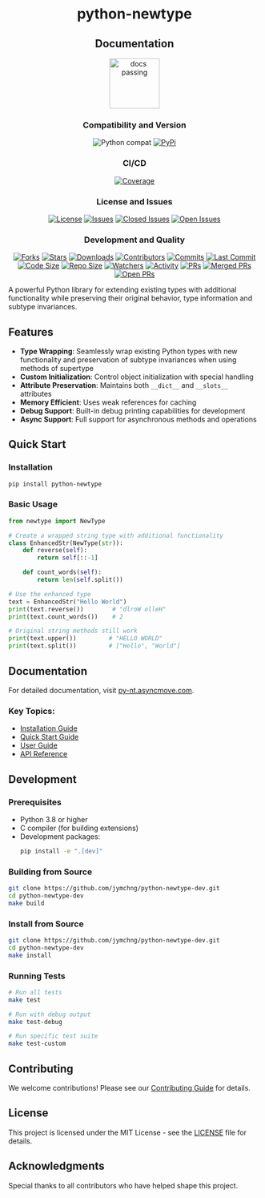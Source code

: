 <div align="center">

# python-newtype

## Documentation
<a href="https://py-nt.asyncmove.com">
  <img src="https://img.shields.io/badge/docs-passing-brightgreen.svg" width="100" alt="docs passing">
</a>

### Compatibility and Version
<img src="https://img.shields.io/badge/%3E=python-3.8-blue.svg" alt="Python compat">
<a href="https://pypi.python.org/pypi/python-newtype"><img src="https://img.shields.io/pypi/v/python-newtype.svg" alt="PyPi"></a>

### CI/CD
<a href="https://codecov.io/github/jymchng/python-newtype-dev?branch=main"><img src="https://codecov.io/github/jymchng/python-newtype-dev/coverage.svg?branch=main" alt="Coverage"></a>

### License and Issues
<a href="https://github.com/jymchng/python-newtype-dev/blob/main/LICENSE"><img src="https://img.shields.io/github/license/jymchng/python-newtype-dev" alt="License"></a>
<a href="https://github.com/jymchng/python-newtype-dev/issues"><img src="https://img.shields.io/github/issues/jymchng/python-newtype-dev" alt="Issues"></a>
<a href="https://github.com/jymchng/python-newtype-dev/issues?q=is%3Aissue+is%3Aclosed"><img src="https://img.shields.io/github/issues-closed/jymchng/python-newtype-dev" alt="Closed Issues"></a>
<a href="https://github.com/jymchng/python-newtype-dev/issues?q=is%3Aissue+is%3Aopen"><img src="https://img.shields.io/github/issues-raw/jymchng/python-newtype-dev" alt="Open Issues"></a>

### Development and Quality
<a href="https://github.com/jymchng/python-newtype-dev/network/members"><img src="https://img.shields.io/github/forks/jymchng/python-newtype-dev" alt="Forks"></a>
<a href="https://github.com/jymchng/python-newtype-dev/stargazers"><img src="https://img.shields.io/github/stars/jymchng/python-newtype-dev" alt="Stars"></a>
<a href="https://pypi.python.org/pypi/python-newtype"><img src="https://img.shields.io/pypi/dm/python-newtype" alt="Downloads"></a>
<a href="https://github.com/jymchng/python-newtype-dev/graphs/contributors"><img src="https://img.shields.io/github/contributors/jymchng/python-newtype-dev" alt="Contributors"></a>
<a href="https://github.com/jymchng/python-newtype-dev/commits/main"><img src="https://img.shields.io/github/commit-activity/m/jymchng/python-newtype-dev" alt="Commits"></a>
<a href="https://github.com/jymchng/python-newtype-dev/commits/main"><img src="https://img.shields.io/github/last-commit/jymchng/python-newtype-dev" alt="Last Commit"></a>
<a href="https://github.com/jymchng/python-newtype-dev"><img src="https://img.shields.io/github/languages/code-size/jymchng/python-newtype-dev" alt="Code Size"></a>
<a href="https://github.com/jymchng/python-newtype-dev"><img src="https://img.shields.io/github/repo-size/jymchng/python-newtype-dev" alt="Repo Size"></a>
<a href="https://github.com/jymchng/python-newtype-dev/watchers"><img src="https://img.shields.io/github/watchers/jymchng/python-newtype-dev" alt="Watchers"></a>
<a href="https://github.com/jymchng/python-newtype-dev"><img src="https://img.shields.io/github/commit-activity/y/jymchng/python-newtype-dev" alt="Activity"></a>
<a href="https://github.com/jymchng/python-newtype-dev/pulls"><img src="https://img.shields.io/github/issues-pr/jymchng/python-newtype-dev" alt="PRs"></a>
<a href="https://github.com/jymchng/python-newtype-dev/pulls?q=is%3Apr+is%3Aclosed"><img src="https://img.shields.io/github/issues-pr-closed/jymchng/python-newtype-dev" alt="Merged PRs"></a>
<a href="https://github.com/jymchng/python-newtype-dev/pulls?q=is%3Apr+is%3Aopen"><img src="https://img.shields.io/github/issues-pr/open/jymchng/python-newtype-dev" alt="Open PRs"></a>

</div>

A powerful Python library for extending existing types with additional functionality while preserving their original behavior, type information and subtype invariances.

## Features

- **Type Wrapping**: Seamlessly wrap existing Python types with new functionality and preservation of subtype invariances when using methods of supertype
- **Custom Initialization**: Control object initialization with special handling
- **Attribute Preservation**: Maintains both `__dict__` and `__slots__` attributes
- **Memory Efficient**: Uses weak references for caching
- **Debug Support**: Built-in debug printing capabilities for development
- **Async Support**: Full support for asynchronous methods and operations

## Quick Start

### Installation

```bash
pip install python-newtype
```

### Basic Usage

```python
from newtype import NewType

# Create a wrapped string type with additional functionality
class EnhancedStr(NewType(str)):
    def reverse(self):
        return self[::-1]

    def count_words(self):
        return len(self.split())

# Use the enhanced type
text = EnhancedStr("Hello World")
print(text.reverse())        # "dlroW olleH"
print(text.count_words())    # 2

# Original string methods still work
print(text.upper())         # "HELLO WORLD"
print(text.split())         # ["Hello", "World"]
```

## Documentation

For detailed documentation, visit [py-nt.asyncmove.com](https://py-nt.asyncmove.com/).

### Key Topics:
- [Installation Guide](https://py-nt.asyncmove.com/getting-started/installation/)
- [Quick Start Guide](https://py-nt.asyncmove.com/getting-started/quickstart/)
- [User Guide](https://py-nt.asyncmove.com/user-guide/basic-usage/)
- [API Reference](https://py-nt.asyncmove.com/api/newtype/)

## Development

### Prerequisites

- Python 3.8 or higher
- C compiler (for building extensions)
- Development packages:
  ```bash
  pip install -e ".[dev]"
  ```

### Building from Source

```bash
git clone https://github.com/jymchng/python-newtype-dev.git
cd python-newtype-dev
make build
```

### Install from Source

```bash
git clone https://github.com/jymchng/python-newtype-dev.git
cd python-newtype-dev
make install
```

### Running Tests

```bash
# Run all tests
make test

# Run with debug output
make test-debug

# Run specific test suite
make test-custom
```

## Contributing

We welcome contributions! Please see our [Contributing Guide](https://py-nt.asyncmove.com/development/contributing/) for details.

## License

This project is licensed under the MIT License - see the [LICENSE](LICENSE) file for details.

## Acknowledgments

Special thanks to all contributors who have helped shape this project.
